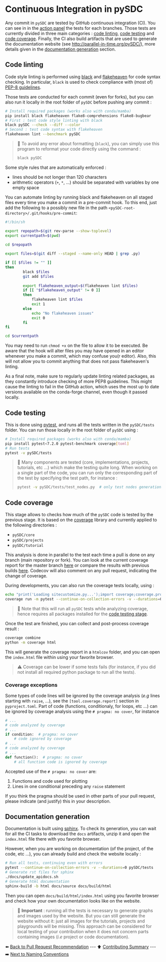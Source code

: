# Continuous Integration in pySDC

Any commit in `pySDC` are tested by GitHub continuous integration (CI). You can see in in the [action panel](https://github.com/Parallel-in-Time/pySDC/actions) the tests for each branches.
Those tests are currently divided in three main categories : [code linting](#code-linting), [code testing](#code-testing) and [code coverage](#code-coverage).
Finally, the CI also build artifacts that are used to generate the documentation website (see http://parallel-in-time.org/pySDC/), more details given in the [documentation generation](#documentation-generation) section.

## Code linting

Code style linting is performed using [black](https://black.readthedocs.io/en/stable/) and [flakeheaven](https://flakeheaven.readthedocs.io/en/latest/) for code syntax checking. In particular, `black` is used to check compliance with (most of) [PEP-8 guidelines](https://peps.python.org/pep-0008/).

Those tests are conducted for each commit (even for forks), but you can also run it locally in the root folder of `pySDC` before pushing any commit :

```bash
# Install required packages (works also with conda/mamba)
pip install black flakeheaven flake8-comprehensions flake8-bugbear
# First : test code style linting with black
black pySDC --check --diff --color
# Second : test code syntax with flakeheaven
flakeheaven lint --benchmark pySDC
```

> :bell: To avoid any error about formatting (`black`), you can simply use this program to reformat your code directly using the command :
>
> ```bash
> black pySDC
> ```

Some style rules that are automatically enforced :

- lines should be not longer than 120 characters
- arithmetic operators (`+`, `*`, ...) should be separated with variables by one empty space

You can automate linting by running black and flakeheaven on all staged files every time you make a commit in a pre-commit hook.
To this end, just add the following to a possibly new file in the path `<pySDC-root-directory>/.git/hooks/pre-commit`:

```bash
#!/bin/sh

export repopath=$(git rev-parse --show-toplevel)
export currentpath=$(pwd)

cd $repopath
 
export files=$(git diff --staged --name-only HEAD | grep .py)

if [[ $files != "" ]]
then  
        black $files
        git add $files
         
        export flakeheaven_output=$(flakeheaven lint $files)
        if [[ "$flakeheaven_output" != 0 ]]
        then 
            flakeheaven lint $files
            exit 1
        else
            echo "No flakeheaven issues"
            exit 0
        fi
fi

cd $currentpath
```

You may need to run `chmod +x` on the file to allow it to be executed.
Be aware that the hook will alter files you may have opened in an editor whenever you make a commit, which may confuse you(r editor). 
Also, this will not allow you to commit anything that does not pass flakeheaven's linting.

As a final note, make sure to regularly update linting related packages, as they constantly introduce checking of more PEP8 guidelines.
This might cause the linting to fail in the GitHub action, which uses the most up to date versions available on the conda-forge channel, even though it passed locally.

## Code testing

This is done using [pytest](https://docs.pytest.org/en/7.2.x/), and runs all the tests written in the `pySDC/tests` folder. You can run those locally in the root folder of `pySDC` using :

```bash
# Install required packages (works also with conda/mamba)
pip install pytest<7.2.0 pytest-benchmark coverage[toml]
# Run tests
pytest -v pySDC/tests
```

> :bell: Many components are tested (core, implementations, projects, tutorials, etc ...) which make the testing quite long.
> When working on a single part of the code, you can run only the corresponding part of the test by specifying the test path, for instance :
>
> ```bash
> pytest -v pySDC/tests/test_nodes.py  # only test nodes generation
> ```

## Code coverage

This stage allows to checks how much of the `pySDC` code is tested by the previous stage. It is based on the [coverage](https://pypi.org/project/coverage/) library and currently applied to the following directories :

- `pySDC/core`
- `pySDC/projects`
- `pySDC/tutorial`

This analysis is done in parallel to the test each time a pull is done on any branch (main repository or fork).
You can look at the current coverage report for the master branch [here](https://parallel-in-time.org/pySDC/coverage/index.html) or compare the results with previous builds [here](https://app.codecov.io/gh/Parallel-in-Time/pySDC). Codecov will also comment on any pull request, indicating the change of coverage.

During developments, you can also run the coverage tests locally, using :

```bash
echo "print('Loading sitecustomize.py...');import coverage;coverage.process_startup()" > sitecustomize.py
coverage run -m pytest --continue-on-collection-errors -v --durations=0 pySDC/tests
```

> :bell: Note that this will run all `pySDC` tests while analyzing coverage, hence requires all packages installed for the [code testing stage](#code-testing).

Once the test are finished, you can collect and post-process coverage result :

```bash
coverage combine
python -m coverage html
```

This will generate the coverage report in a `htmlcov` folder, and you can open the `index.html` file within using your favorite browser.

> :warning: Coverage can be lower if some tests fails (for instance, if you did not install all required python package to run all the tests).

### Coverage exceptions

Some types of code lines will be ignored by the coverage analysis (_e.g_ lines starting with `raise`, ...), see the `[tool.coverage.report]` section in `pyproject.toml`.
Part of code (functions, conditionaly, for loops, etc ...) can be ignored by coverage analysis using the `# pragma: no cover`, for instance

```python
# ...
# code analyzed by coverage
# ...
if condition:  # pragma: no cover
    # code ignored by coverage
# ...
# code analyzed by coverage
# ...
def function():  # pragma: no cover
    # all function code is ignored by coverage
```

Accepted use of the `# pragma: no cover` are:

1. Functions and code used for plotting
2. Lines in one conditional preceding any `raise` statement

If you think the pragma should be used in other parts of your pull request, please indicate (and justify) this in your description.

## Documentation generation

Documentation is built using [sphinx](https://www.sphinx-doc.org/en/master/).
To check its generation, you can wait for all the CI tasks to download the `docs` artifacts, unzip it and open the `index.html` file there with you favorite browser.

However, when you are working on documentation (of the project, of the code, etc ...), you can already build and check the website locally :

```bash
# Run all tests, continuing even with errors
pytest --continue-on-collection-errors -v --durations=0 pySDC/tests
# Generate rst files for sphinx
./docs/update_apidocs.sh
# Generate html documentation
sphinx-build -b html docs/source docs/build/html
```

Then you can open `docs/build/html/index.html` using you favorite browser and check how your own documentation looks like on the website.

> :bell: **Important** : running all the tests is necessary to generate graphs and images used by the website.
> But you can still generate the website without it: just all images for the tutorials, projects and playgrounds will be missing.
> This approach can be considered for local testing of your contribution when it does not concern parts containing images (_i.e_ project or code documentation).

:arrow_left: [Back to Pull Request Recommendation](./01_pull_requests.md) ---
:arrow_up: [Contributing Summary](./../../CONTRIBUTING.md) ---
:arrow_right: [Next to Naming Conventions](./03_naming_conventions.md)
